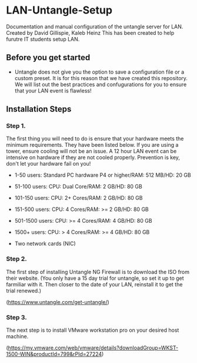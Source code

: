 # LAN-Untangle-Setup
Documentation and manual configuration of the untangle server for LAN. Created by David Gillispie, Kaleb Heinz
This has been created to help furutre IT students setup LAN.
## Before you get started
- Untangle does not give you the option to save a configuration file or a custom preset. It is for this reason that we have created this repository. We will list out the best practices and confugurations for you to ensure that your LAN event is flawless!


## Installation Steps 

### Step 1. 

The first thing you will need to do is ensure that your hardware meets the minimum requirements. They have been listed below.
If you are using a tower, ensure cooling will not be an issue. A 12 hour LAN event can be intensive on hardware if they are not cooled properly. Prevention is key, don't let your hardware fail on you!

 - 1-50 users: Standard PC hardware P4 or higher/RAM: 512 MB/HD: 20 GB

- 51-100 users: CPU: Dual Core/RAM: 2 GB/HD: 80 GB

- 101-150 users: CPU: 2+ Cores/RAM: 2 GB/HD: 80 GB

- 151-500 users: CPU: 4 Cores/RAM: >= 2 GB/HD: 80 GB

- 501-1500 users: CPU: >= 4 Cores/RAM: 4 GB/HD: 80 GB

- 1500+ users: CPU: > 4 Cores/RAM: >= 4 GB/HD: 80 GB

- Two network cards (NIC)

### Step 2. 
The first step of installing Untangle NG Firewall is to download the ISO from their website. (You only have a 15 day trial for untangle, so set it up to get farmiliar with it. Then closer to the date of your LAN, reinstall it to get the trial renewed.)

(https://www.untangle.com/get-untangle/)

### Step 3. 
The next step is to install VMware workstation pro on your desired host machine. 

(https://my.vmware.com/web/vmware/details?downloadGroup=WKST-1500-WIN&productId=799&rPId=27224)

